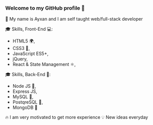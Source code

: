 ### Welcome to my GitHub profile 👋
💪 My name is Ayxan and I am self taught web/full-stack developer

🎓 Skills, Front-End 💻:
- HTML5 🌍,
- CSS3 🍰,
- JavaScript ES5+,
- jQuery,
- React & State Management ⚛,

🎓 Skills, Back-End 📁:
- Node JS 🌳,
- Express JS,
- MySQL 💽,
- PostqreSQL 💽,
- MongoDB 💽

🔥 I am very motivated to get more experience
💡 New ideas everyday
